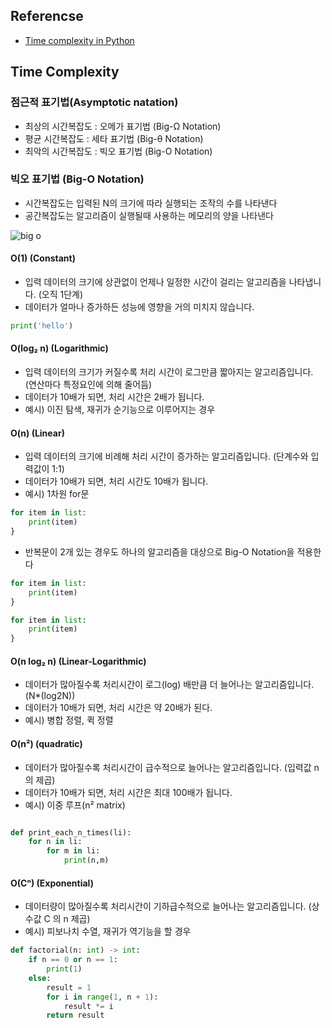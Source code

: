 ## Referencse
* [Time complexity in Python](https://github.com/takhyun12/Python-Essential-Training/blob/main/time%20complexity.md)

## Time Complexity

### 점근적 표기법(Asymptotic natation)
* 최상의 시간복잡도 : 오메가 표기법 (Big-Ω Notation)
* 평균 시간복잡도 : 세타 표기법 (Big-θ Notation)
* 최악의 시간복잡도 : 빅오 표기법 (Big-O Notation)

### 빅오 표기법 (Big-O Notation)
* 시간복잡도는 입력된 N의 크기에 따라 실행되는 조작의 수를 나타낸다
* 공간복잡도는 알고리즘이 실행될때 사용하는 메모리의 양을 나타낸다


![big o](https://user-images.githubusercontent.com/41291493/122162870-3b095c80-ceaf-11eb-83f8-e61c7a058ecb.png)

#### O(1) (Constant)
* 입력 데이터의 크기에 상관없이 언제나 일정한 시간이 걸리는 알고리즘을 나타냅니다. (오직 1단계)
* 데이터가 얼마나 증가하든 성능에 영향을 거의 미치지 않습니다. 

```python
print('hello')
```

#### O(log₂ n) (Logarithmic)
* 입력 데이터의 크기가 커질수록 처리 시간이 로그만큼 짧아지는 알고리즘입니다. (연산마다 특정요인에 의해 줄어듬)
* 데이터가 10배가 되면, 처리 시간은 2배가 됩니다. 
* 예시) 이진 탐색, 재귀가 순기능으로 이루어지는 경우

#### O(n) (Linear)
* 입력 데이터의 크기에 비례해 처리 시간이 증가하는 알고리즘입니다. (단계수와 입력값이 1:1)
* 데이터가 10배가 되면, 처리 시간도 10배가 됩니다. 
* 예시) 1차원 for문

```python
for item in list:
    print(item)
}
```

* 반복문이 2개 있는 경우도 하나의 알고리즘을 대상으로 Big-O Notation을 적용한다

```python
for item in list:
    print(item)
}

for item in list:
    print(item)
}
```

#### O(n log₂ n) (Linear-Logarithmic)
* 데이터가 많아질수록 처리시간이 로그(log) 배만큼 더 늘어나는 알고리즘입니다. (N*(log2N))
* 데이터가 10배가 되면, 처리 시간은 약 20배가 된다. 
* 예시) 병합 정렬, 퀵 정렬

#### O(n²) (quadratic)
* 데이터가 많아질수록 처리시간이 급수적으로 늘어나는 알고리즘입니다. (입력값 n의 제곱)
* 데이터가 10배가 되면, 처리 시간은 최대 100배가 됩니다. 
* 예시) 이중 루프(n² matrix)

```python

def print_each_n_times(li):
    for n in li:
        for m in li:
            print(n,m)
```


#### O(Cⁿ) (Exponential)
* 데이터량이 많아질수록 처리시간이 기하급수적으로 늘어나는 알고리즘입니다. (상수값 C 의 n 제곱)
* 예시) 피보나치 수열, 재귀가 역기능을 할 경우


```python
def factorial(n: int) -> int:
    if n == 0 or n == 1:
        print(1)
    else:
        result = 1
        for i in range(1, n + 1):
            result *= i
        return result
```
